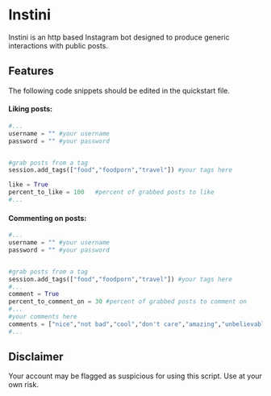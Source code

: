 # Instini

Instini is an http based Instagram bot designed to produce generic interactions with public posts.


## Features

The following code snippets should be edited in the quickstart file. <br>


#### Liking posts:
```python
#...
username = "" #your username
password = "" #your password


#grab posts from a tag
session.add_tags(["food","foodporn","travel"]) #your tags here

like = True
percent_to_like = 100   #percent of grabbed posts to like
#...
```


#### Commenting on posts:
```python
#...
username = "" #your username
password = "" #your password


#grab posts from a tag
session.add_tags(["food","foodporn","travel"]) #your tags here
#...
comment = True
percent_to_comment_on = 30 #percent of grabbed posts to comment on
#...
#your comments here
comments = ["nice","not bad","cool","don't care","amazing","unbelievable","Post more like this!","fire","looks good","f4f?","do you know any good hashtags for posts like this??"]
#...
```

## Disclaimer

Your account may be flagged as suspicious for using this script. Use at your own risk.
